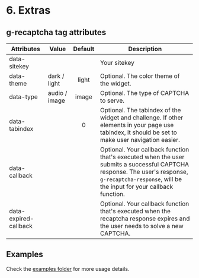 # 6. Extras

## g-recaptcha tag attributes

| Attributes            | Value         | Default | Description                                                                                                                                                                                      |
| --------------------- | ------------- |:-------:| ------------------------------------------------------------------------------------------------------------------------------------------------------------------------------------------------ |
| data-sitekey          |               |         | Your sitekey                                                                                                                                                                                     |
| data-theme            | dark / light  | light   | Optional. The color theme of the widget.                                                                                                                                                         |
| data-type             | audio / image | image   | Optional. The type of CAPTCHA to serve.                                                                                                                                                          |
| data-tabindex         |               | 0       | Optional. The tabindex of the widget and challenge. If other elements in your page use tabindex, it should be set to make user navigation easier.                                                |
| data-callback         |               |         | Optional. Your callback function that's executed when the user submits a successful CAPTCHA response. The user's response, `g-recaptcha-response`, will be the input for your callback function. |
| data-expired-callback |               |         | Optional. Your callback function that's executed when the recaptcha response expires and the user needs to solve a new CAPTCHA.                                                                  |

## Examples

Check the [examples folder](https://github.com/ARCANEDEV/noCAPTCHA/tree/master/examples) for more usage details.

